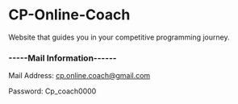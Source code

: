 # CP-Online-Coach
Website that guides you in your competitive programming journey.

### -----Mail Information------
Mail Address: cp.online.coach@gmail.com

Password: Cp_coach0000
